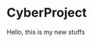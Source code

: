 # CyberProject
<html>
  <heading> Hello,
    <body> this is my new stuffs
    </body>
  </heading>
</htmml>
